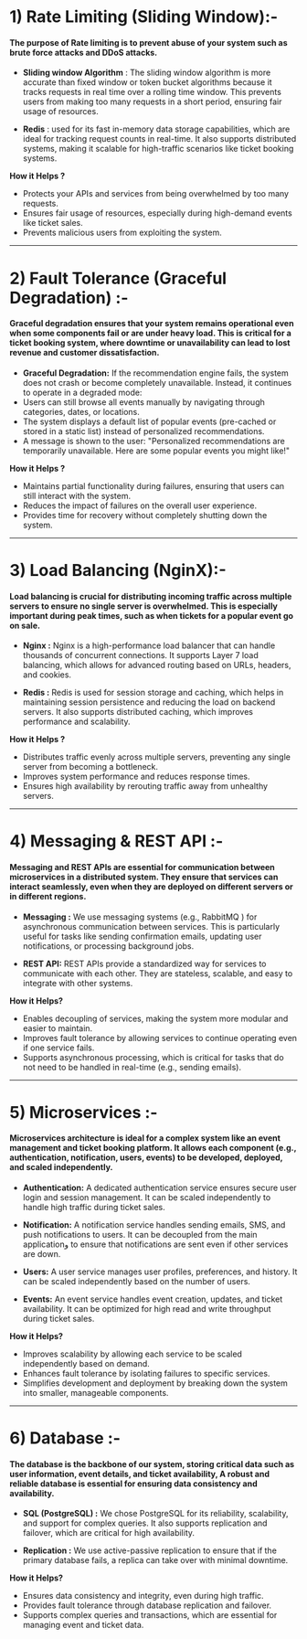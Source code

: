 # 1) Rate Limiting (Sliding Window):-
#### The purpose of Rate limiting is to prevent abuse of your system such as brute force attacks and DDoS attacks.

- **Sliding window Algorithm** : The sliding window algorithm is more accurate than fixed window or token bucket algorithms because it tracks requests in real time over
a rolling time window. This prevents users from making too many requests in a short period, ensuring fair usage of resources.

- **Redis** : used for its fast in-memory data storage capabilities, which are ideal for tracking request counts in real-time. 
It also supports distributed systems, making it scalable for high-traffic scenarios like ticket booking systems.

    
**How it Helps ?**
  - Protects your APIs and services from being overwhelmed by too many requests.
  - Ensures fair usage of resources, especially during high-demand events like ticket sales.
  - Prevents malicious users from exploiting the system.
---

# 2) Fault Tolerance (Graceful Degradation) :-
#### Graceful degradation ensures that your system remains operational even when some components fail or are under heavy load. This is critical for a ticket booking system, where downtime or unavailability can lead to lost revenue and customer dissatisfaction.

- **Graceful Degradation:** If the recommendation engine fails, the system does not crash or become completely unavailable. Instead, it continues to operate in a degraded mode:
- Users can still browse all events manually by navigating through categories, dates, or locations.
- The system displays a default list of popular events (pre-cached or stored in a static list) instead of personalized recommendations.
- A message is shown to the user: "Personalized recommendations are temporarily unavailable. Here are some popular events you might like!"

**How it Helps ?**
- Maintains partial functionality during failures, ensuring that users can still interact with the system.
- Reduces the impact of failures on the overall user experience.
- Provides time for recovery without completely shutting down the system.
---
# 3) Load Balancing (NginX):-
#### Load balancing is crucial for distributing incoming traffic across multiple servers to ensure no single server is overwhelmed. This is especially important during peak times, such as when tickets for a popular event go on sale.

- **Nginx :** Nginx is a high-performance load balancer that can handle thousands of concurrent connections. It supports Layer 7 load balancing,
which allows for advanced routing based on URLs, headers, and cookies.

- **Redis :** Redis is used for session storage and caching, which helps in maintaining session persistence and reducing the load on backend servers.
It also supports distributed caching, which improves performance and scalability.

**How it Helps ?**
- Distributes traffic evenly across multiple servers, preventing any single server from becoming a bottleneck.
- Improves system performance and reduces response times.
- Ensures high availability by rerouting traffic away from unhealthy servers.
---
# 4) Messaging & REST API :-
#### Messaging and REST APIs are essential for communication between microservices in a distributed system. They ensure that services can interact seamlessly, even when they are deployed on different servers or in different regions.

- **Messaging :**  We use messaging systems (e.g., RabbitMQ ) for asynchronous communication between services. This is particularly useful for tasks like sending confirmation emails,
updating user notifications, or processing background jobs.

- **REST API:** REST APIs provide a standardized way for services to communicate with each other. They are stateless, scalable, and easy to integrate with other systems.

**How it Helps?**
- Enables decoupling of services, making the system more modular and easier to maintain.
- Improves fault tolerance by allowing services to continue operating even if one service fails.
- Supports asynchronous processing, which is critical for tasks that do not need to be handled in real-time (e.g., sending emails).

---

# 5) Microservices :-
#### Microservices architecture is ideal for a complex system like an event management and ticket booking platform. It allows each component (e.g., authentication, notification, users, events) to be developed, deployed, and scaled independently.

- **Authentication:** A dedicated authentication service ensures secure user login and session management. It can be scaled independently to handle high traffic during ticket sales.

- **Notification:** A notification service handles sending emails, SMS, and push notifications to users. It can be decoupled from the main applicationو
to ensure that notifications are sent even if other services are down.

- **Users:** A user service manages user profiles, preferences, and history. It can be scaled independently based on the number of users.

- **Events:** An event service handles event creation, updates, and ticket availability. It can be optimized for high read and write throughput during ticket sales.


**How it Helps?**
- Improves scalability by allowing each service to be scaled independently based on demand.
- Enhances fault tolerance by isolating failures to specific services.
- Simplifies development and deployment by breaking down the system into smaller, manageable components.

---

# 6) Database :-
#### The database is the backbone of our system, storing critical data such as user information, event details, and ticket availability, A robust and reliable database is essential for ensuring data consistency and availability.

- **SQL (PostgreSQL) :**  We chose PostgreSQL for its reliability, scalability, and support for complex queries. It also supports replication and failover, which are critical for high availability.

- **Replication :**  We use active-passive replication to ensure that if the primary database fails, a replica can take over with minimal downtime.

**How it Helps?**
- Ensures data consistency and integrity, even during high traffic.
- Provides fault tolerance through database replication and failover.
- Supports complex queries and transactions, which are essential for managing event and ticket data.


